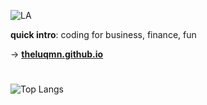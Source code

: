 ![LA](https://github.com/user-attachments/assets/cf9af92a-f637-4694-8cb3-7a8db2021731)

**quick intro**: coding for business, finance, fun

→ [**theluqmn.github.io**](https://theluqmn.github.io)

#

![Top Langs](https://github-readme-stats.vercel.app/api/top-langs/?username=theluqmn&layout=compact&theme=graywhite&card_width=1050&langs_count=6)
